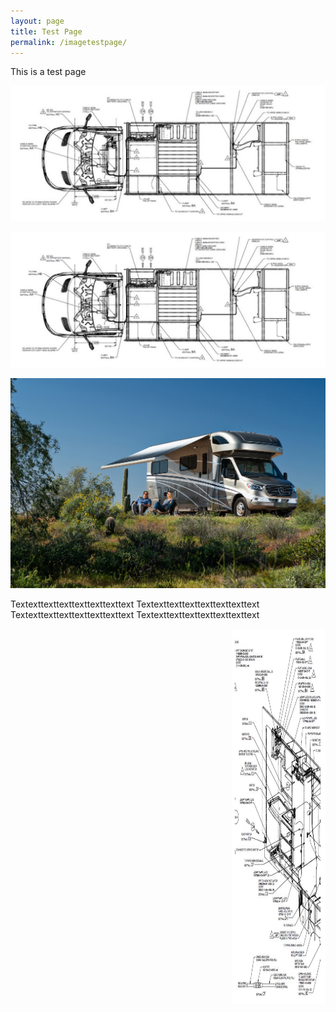 ```yaml
---
layout: page
title: Test Page
permalink: /imagetestpage/
---
```


This is a test page

<img src="/assets/vandrawing.jpg">

![vandrawing](/assets/vandrawing.jpg)

<img src="/assets/VW-Lifestyle%2005-20.jpg" title="View 24J"/>

Textexttexttexttexttexttexttext
Textexttexttexttexttexttexttext
Textexttexttexttexttexttexttext
Textexttexttexttexttexttexttext

<img src="/assets/narrowdrawing1.jpg" alt="drawing 1" title="drawing 1" width="150" height="600" style="float:right;" />

	
  

                                                              
